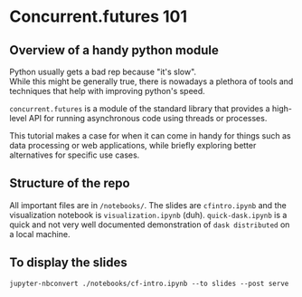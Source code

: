 Concurrent.futures 101
================================
Overview of a handy python module
----------------------------------

Python usually gets a bad rep because "it's slow".  
While this might be generally true, there is nowadays
a plethora of tools and techniques that help with improving
python's speed.

`concurrent.futures` is a module of the standard
library that provides a high-level API for running
asynchronous code using threads or processes.

This tutorial makes a case for when it can come
in handy for things such as data processing or
web applications, while briefly
exploring better alternatives for specific use cases.

## Structure of the repo

All important files are in `/notebooks/`.
The slides are `cfintro.ipynb` and the visualization
notebook is `visualization.ipynb` (duh).
`quick-dask.ipynb` is a quick and not very well documented
demonstration of `dask distributed` on a local machine.

## To display the slides

```
jupyter-nbconvert ./notebooks/cf-intro.ipynb --to slides --post serve
```
